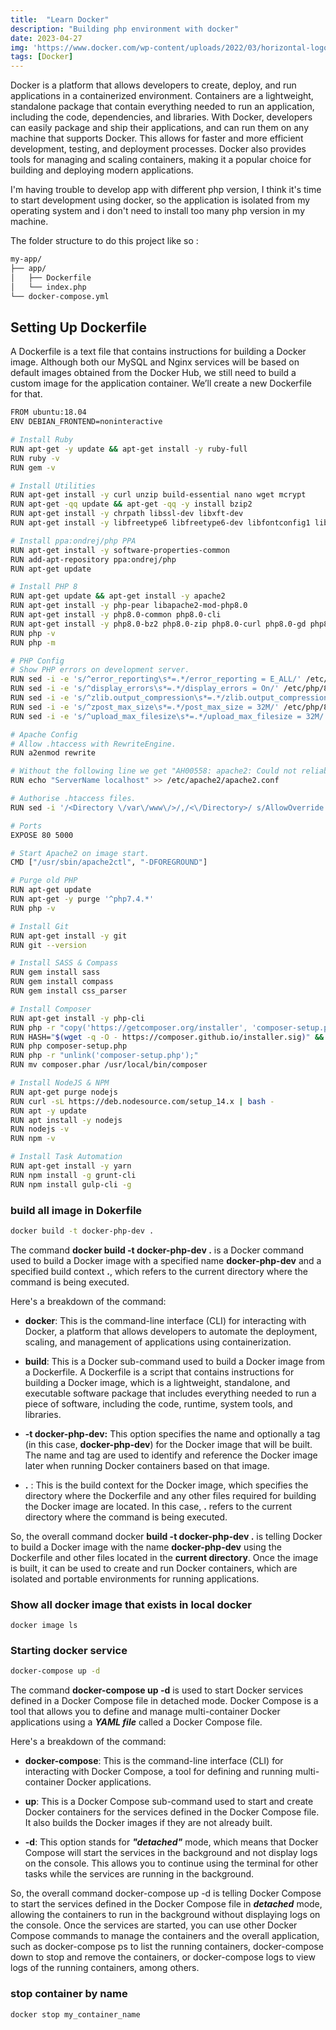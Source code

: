 ```yaml
---
title:  "Learn Docker"
description: "Building php environment with docker"
date: 2023-04-27
img: 'https://www.docker.com/wp-content/uploads/2022/03/horizontal-logo-monochromatic-white.png'
tags: [Docker]
---
```


Docker is a platform that allows developers to create, deploy, and run applications in a containerized environment. Containers are a lightweight, standalone package that contain everything needed to run an application, including the code, dependencies, and libraries. With Docker, developers can easily package and ship their applications, and can run them on any machine that supports Docker. This allows for faster and more efficient development, testing, and deployment processes. Docker also provides tools for managing and scaling containers, making it a popular choice for building and deploying modern applications.

I'm having trouble to develop app with different php version, I think it's time to start development using docker, so the application is isolated from my operating system and i don't need to install too many php version in my machine.

The folder structure to do this project like so :
```bash
my-app/
├── app/
│   ├── Dockerfile
│   └── index.php
└── docker-compose.yml
```

## Setting Up Dockerfile

A Dockerfile is a text file that contains instructions for building a Docker image. Although both our MySQL and Nginx services will be based on default images obtained from the Docker Hub, we still need to build a custom image for the application container. We’ll create a new Dockerfile for that.

```bash
FROM ubuntu:18.04
ENV DEBIAN_FRONTEND=noninteractive

# Install Ruby
RUN apt-get -y update && apt-get install -y ruby-full
RUN ruby -v
RUN gem -v

# Install Utilities
RUN apt-get install -y curl unzip build-essential nano wget mcrypt
RUN apt-get -qq update && apt-get -qq -y install bzip2
RUN apt-get install -y chrpath libssl-dev libxft-dev
RUN apt-get install -y libfreetype6 libfreetype6-dev libfontconfig1 libfontconfig1-dev

# Install ppa:ondrej/php PPA
RUN apt-get install -y software-properties-common
RUN add-apt-repository ppa:ondrej/php
RUN apt-get update

# Install PHP 8
RUN apt-get update && apt-get install -y apache2
RUN apt-get install -y php-pear libapache2-mod-php8.0
RUN apt-get install -y php8.0-common php8.0-cli
RUN apt-get install -y php8.0-bz2 php8.0-zip php8.0-curl php8.0-gd php8.0-mysql php8.0-xml php8.0-dev php8.0-sqlite php8.0-mbstring php8.0-bcmath
RUN php -v
RUN php -m

# PHP Config
# Show PHP errors on development server.
RUN sed -i -e 's/^error_reporting\s*=.*/error_reporting = E_ALL/' /etc/php/8.0/apache2/php.ini
RUN sed -i -e 's/^display_errors\s*=.*/display_errors = On/' /etc/php/8.0/apache2/php.ini
RUN sed -i -e 's/^zlib.output_compression\s*=.*/zlib.output_compression = Off/' /etc/php/8.0/apache2/php.ini
RUN sed -i -e 's/^zpost_max_size\s*=.*/post_max_size = 32M/' /etc/php/8.0/apache2/php.ini
RUN sed -i -e 's/^upload_max_filesize\s*=.*/upload_max_filesize = 32M/' /etc/php/8.0/apache2/php.ini

# Apache Config
# Allow .htaccess with RewriteEngine.
RUN a2enmod rewrite

# Without the following line we get "AH00558: apache2: Could not reliably determine the server's fully qualified domain name".
RUN echo "ServerName localhost" >> /etc/apache2/apache2.conf

# Authorise .htaccess files.
RUN sed -i '/<Directory \/var\/www\/>/,/<\/Directory>/ s/AllowOverride None/AllowOverride All/' /etc/apache2/apache2.conf

# Ports
EXPOSE 80 5000

# Start Apache2 on image start.
CMD ["/usr/sbin/apache2ctl", "-DFOREGROUND"]

# Purge old PHP
RUN apt-get update
RUN apt-get -y purge '^php7.4.*'
RUN php -v

# Install Git
RUN apt-get install -y git
RUN git --version

# Install SASS & Compass
RUN gem install sass
RUN gem install compass
RUN gem install css_parser

# Install Composer
RUN apt-get install -y php-cli
RUN php -r "copy('https://getcomposer.org/installer', 'composer-setup.php');"
RUN HASH="$(wget -q -O - https://composer.github.io/installer.sig)" && php -r "if (hash_file('SHA384', 'composer-setup.php') === '$HASH') { echo 'Installer verified'; } else { echo 'Installer corrupt'; unlink('composer-setup.php'); } echo PHP_EOL;"
RUN php composer-setup.php
RUN php -r "unlink('composer-setup.php');"
RUN mv composer.phar /usr/local/bin/composer

# Install NodeJS & NPM
RUN apt-get purge nodejs
RUN curl -sL https://deb.nodesource.com/setup_14.x | bash -
RUN apt -y update
RUN apt install -y nodejs
RUN nodejs -v
RUN npm -v

# Install Task Automation
RUN apt-get install -y yarn
RUN npm install -g grunt-cli
RUN npm install gulp-cli -g
```

### build all image in **Dokerfile**
```bash
docker build -t docker-php-dev .
```

The command **docker build -t docker-php-dev .** is a Docker command used to build a Docker image with a specified name **docker-php-dev** and a specified build context **.**, which refers to the current directory where the command is being executed.

Here's a breakdown of the command:
- **docker**: This is the command-line interface (CLI) for interacting with Docker, a platform that allows developers to automate the deployment, scaling, and management of applications using containerization.

- **build**: This is a Docker sub-command used to build a Docker image from a Dockerfile. A Dockerfile is a script that contains instructions for building a Docker image, which is a lightweight, standalone, and executable software package that includes everything needed to run a piece of software, including the code, runtime, system tools, and libraries.

- **-t docker-php-dev:** This option specifies the name and optionally a tag (in this case, **docker-php-dev**) for the Docker image that will be built. The name and tag are used to identify and reference the Docker image later when running Docker containers based on that image.

- **.** : This is the build context for the Docker image, which specifies the directory where the Dockerfile and any other files required for building the Docker image are located. In this case, **.** refers to the current directory where the command is being executed.

So, the overall command docker **build -t docker-php-dev .** is telling Docker to build a Docker image with the name **docker-php-dev** using the Dockerfile and other files located in the **current directory**. Once the image is built, it can be used to create and run Docker containers, which are isolated and portable environments for running applications.

### Show all docker image that exists in local docker
```
docker image ls
```

### Starting docker service
```bash
docker-compose up -d
```
The command **docker-compose up -d** is used to start Docker services defined in a Docker Compose file in detached mode. Docker Compose is a tool that allows you to define and manage multi-container Docker applications using a ___YAML file___ called a Docker Compose file.

Here's a breakdown of the command:

- **docker-compose**: This is the command-line interface (CLI) for interacting with Docker Compose, a tool for defining and running multi-container Docker applications.

- **up**: This is a Docker Compose sub-command used to start and create Docker containers for the services defined in the Docker Compose file. It also builds the Docker images if they are not already built.

- **-d**: This option stands for ___"detached"___ mode, which means that Docker Compose will start the services in the background and not display logs on the console. This allows you to continue using the terminal for other tasks while the services are running in the background.

So, the overall command docker-compose up -d is telling Docker Compose to start the services defined in the Docker Compose file in ___detached___ mode, allowing the containers to run in the background without displaying logs on the console. Once the services are started, you can use other Docker Compose commands to manage the containers and the overall application, such as docker-compose ps to list the running containers, docker-compose down to stop and remove the containers, or docker-compose logs to view logs of the running containers, among others.

### stop container by name
```bash
docker stop my_container_name
```
